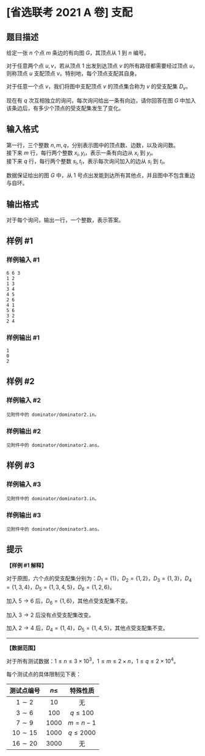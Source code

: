 # [省选联考 2021 A 卷] 支配

## 题目描述

给定一张 $n$ 个点 $m$ 条边的有向图 $G$，其顶点从 $1$ 到 $n$ 编号。

对于任意两个点 $u, v$，若从顶点 $1$ 出发到达顶点 $v$ 的所有路径都需要经过顶点 $u$，则称顶点 $u$ 支配顶点 $v$。特别地，每个顶点支配其自身。

对于任意一个点 $v$，我们将图中支配顶点 $v$ 的顶点集合称为 $v$ 的受支配集 $D_v$。

现在有 $q$ 次互相独立的询问，每次询问给出一条有向边，请你回答在图 $G$ 中加入该条边后，有多少个顶点的受支配集发生了变化。

## 输入格式

第一行，三个整数 $n, m, q$，分别表示图中的顶点数、边数，以及询问数。  
接下来 $m$ 行，每行两个整数 $x_i,y_i$，表示一条有向边从 $x_i$ 到 $y_i$。  
接下来 $q$ 行，每行两个整数 $s_i,t_i$，表示每次询问加入的边从 $s_i$ 到 $t_i$。

数据保证给出的图 $G$ 中，从 $1$ 号点出发能到达所有其他点，并且图中不包含重边与自环。

## 输出格式

对于每个询问，输出一行，一个整数，表示答案。

## 样例 #1

### 样例输入 #1
```
6 6 3
1 2
1 3
3 4
4 5
2 6
4 1
5 6
3 2
2 4
```

### 样例输出 #1

```
1
0
2
```

## 样例 #2

### 样例输入 #2
```
见附件中的 dominator/dominator2.in。
```

### 样例输出 #2

```
见附件中的 dominator/dominator2.ans。
```

## 样例 #3

### 样例输入 #3
```
见附件中的 dominator/dominator3.in。
```

### 样例输出 #3

```
见附件中的 dominator/dominator3.ans。
```

## 提示

**【样例 #1 解释】**

对于原图，六个点的受支配集分别为：$D_1 = \{ 1 \}$，$D_2 = \{ 1, 2 \}$，$D_3 = \{ 1, 3 \}$，$D_4 =\{ 1, 3, 4 \}$，$D_5 = \{ 1, 3, 4, 5 \}$，$D_6 = \{ 1, 2, 6 \}$。

加入 $5 \to 6$ 后，$D_6 = \{ 1, 6 \}$，其他点受支配集不变。

加入 $3 \to 2$ 后没有点受支配集改变。

加入 $2 \to 4$ 后，$D_4 = \{ 1, 4 \}$，$D_5 = \{ 1, 4, 5 \}$，其他点受支配集不变。

---

**【数据范围】**

对于所有测试数据：$1 \le n \le 3 \times {10}^3$，$1 \le m \le 2 \times n$，$1 \le q \le 2 \times {10}^4$。

每个测试点的具体限制见下表：

| 测试点编号 | $n \le$ | 特殊性质 |
|:-:|:-:|:-:|
| $1 \sim 2$ | $10$ | 无 |
| $3 \sim 6$ | $100$ | $q \le 100$ |
| $7 \sim 9$ | $1000$ | $m = n - 1$ |
| $10 \sim 15$ | $1000$ | $q \le 2000$ |
| $16 \sim 20$ | $3000$ | 无 |
